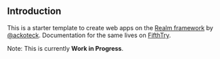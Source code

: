 ## Introduction

This is a starter template to create web apps on the [Realm framework](https://github.com/ackotech/realm/)
by [@ackoteck](https://github.com/ackotech/). Documentation for the same lives
on [FifthTry](https://www.fifthtry.com/amitu/realm/).

Note: This is currently **Work in Progress**.
